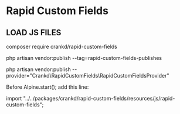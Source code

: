 # Rapid Custom Fields

## LOAD JS FILES

composer require crankd/rapid-custom-fields




php artisan vendor:publish --tag=rapid-custom-fields-publishes

php artisan vendor:publish --provider="Crankd\RapidCustomFields\RapidCustomFieldsProvider"

Before Alpine.start(); add this line:

import "../../packages/crankd/rapid-custom-fields/resources/js/rapid-custom-fields";
